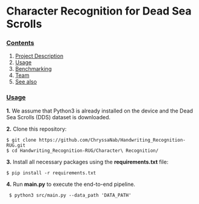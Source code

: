 # Character Recognition for Dead Sea Scrolls

### [**Contents**](#) <a name="cont"></a>
1. [Project Description](#descr)
2. [Usage](#Run)
3. [Benchmarking](#Ben)
4. [Team](#Team)
5. [See also](#ext) 

### [Usage](#) <a name="Run"></a>

**1.** We assume that Python3 is already installed on the device and the Dead Sea Scrolls (DDS) dataset is downloaded.

**2.** Clone this repository: 
``` shell
$ git clone https://github.com/ChryssaNab/Handwriting_Recognition-RUG.git
$ cd Handwriting_Recognition-RUG/Character\ Recognition/
```

**3.** Install all necessary packages using the **requirements.txt** file:
``` shell
$ pip install -r requirements.txt
```

**4.** Run **main.py** to execute the end-to-end pipeline.

``` shell
 $ python3 src/main.py --data_path 'DATA_PATH'
 ```

